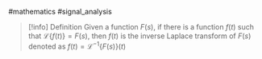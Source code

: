 #mathematics #signal_analysis

>[!info] Definition
>Given a function $F(s)$, if there is a function $f(t)$ such that $\mathcal{L}\{f(t)\}=F(s)$, then $f(t)$ is the inverse Laplace transform of $F(s)$ denoted as $f(t)=\mathcal{L}^{-1}\{F(s)\}(t)$

